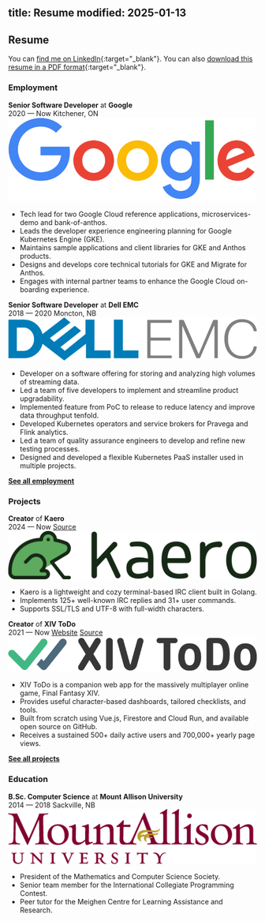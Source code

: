 title: Resume
modified: 2025-01-13
---

## <i class="fa-duotone fa-light fa-memo-circle-info me-1"></i>Resume

You can [find me on LinkedIn](https://www.linkedin.com/in/olivi-eh/){:target="_blank"}. You can also [download this resume in a PDF format](/static/assets/OlivierBourgeois-Resume.pdf){:target="_blank"}.

### Employment

<!-- IFTTT: Update /employment too -->

<div class="resume-cards-group">
  <div class="resume-card">
    <div class="resume-card-header">
      <div>
        <b>Senior Software Developer</b> at <b>Google</b><br>
        <span class="me-2 no-wrap"><i class="fa-duotone fa-light fa-calendar me-1 color-green"></i>2020 — Now</span>
        <span class="me-2 no-wrap"><i class="fa-duotone fa-light fa-location-dot me-1 color-red"></i>Kitchener, ON</span>
      </div>
      <img class="no-radius h-40 d-sm-none" src="/static/assets/logo-google.png" alt="Logo for Google">
    </div>
    <div class="resume-card-content">
      <ul>
        <li>Tech lead for two Google Cloud reference applications, microservices-demo and bank-of-anthos.</li>
        <li>Leads the developer experience engineering planning for Google Kubernetes Engine (GKE).</li>
        <li>Maintains sample applications and client libraries for GKE and Anthos products.</li>
        <li>Designs and develops core technical tutorials for GKE and Migrate for Anthos.</li>
        <li>Engages with internal partner teams to enhance the Google Cloud on-boarding experience.</li>
      </ul>
    </div>
  </div>

  <div class="resume-card">
    <div class="resume-card-header">
      <div>
        <b>Senior Software Developer</b> at <b>Dell EMC</b><br>
        <span class="me-2 no-wrap"><i class="fa-duotone fa-light fa-calendar me-1 color-green"></i>2018 — 2020</span>
        <span class="me-2 no-wrap"><i class="fa-duotone fa-light fa-location-dot me-1 color-red"></i>Moncton, NB</span>
      </div>
      <img class="no-radius h-30 d-sm-none" src="/static/assets/logo-dell-emc.png" alt="Logo for Dell EMC">
    </div>
    <div class="resume-card-content">
      <ul>
        <li>Developer on a software offering for storing and analyzing high volumes of streaming data.</li>
        <li>Led a team of five developers to implement and streamline product upgradability.</li>
        <li>Implemented feature from PoC to release to reduce latency and improve data throughput tenfold.</li>
        <li>Developed Kubernetes operators and service brokers for Pravega and Flink analytics.</li>
        <li>Led a team of quality assurance engineers to develop and refine new testing processes.</li>
        <li>Designed and developed a flexible Kubernetes PaaS installer used in multiple projects.</li>
      </ul>
    </div>
  </div>

  <div class="resume-card">
    <div class="resume-card-header">
      <b><i class="fa-solid fa-angle-right me-1"></i><a href="/employment/">See all employment</a></b>
    </div>
  </div>
</div>

### Projects

<!-- IFTTT: Update /projects too -->

<div class="resume-cards-group">
  <div class="resume-card">
    <div class="resume-card-header">
      <div>
        <b>Creator</b> of <b>Kaero</b><br>
        <span class="me-2 no-wrap"><i class="fa-duotone fa-light fa-calendar me-1 color-green"></i>2024 — Now</span>
        <span class="me-2 no-wrap"><i class="fa-brands fa-github me-1"></i><a href="https://github.com/bourgeoisor/kaero" target="_blank">Source</a></span>
      </div>
      <img class="no-radius h-30 d-sm-none" src="/static/assets/logo-kaero.png" alt="Logo for Kaero">
    </div>
    <div class="resume-card-content">
      <ul>
        <li>Kaero is a lightweight and cozy terminal-based IRC client built in Golang.</li>
        <li>Implements 125+ well-known IRC replies and 31+ user commands.</li>
        <li>Supports SSL/TLS and UTF-8 with full-width characters.</li>
      </ul>
    </div>
  </div>
  <div class="resume-card">
    <div class="resume-card-header">
      <div>
        <b>Creator</b> of <b>XIV ToDo</b><br>
        <span class="me-2 no-wrap"><i class="fa-duotone fa-light fa-calendar me-1 color-green"></i>2021 — Now</span>
        <span class="me-2 no-wrap"><i class="fa-duotone fa-light fa-globe-pointer me-1 color-aqua"></i><a href="https://xivtodo.com" target="_blank">Website</a></span>
        <span class="me-2 no-wrap"><i class="fa-brands fa-github me-1"></i><a href="https://github.com/bourgeoisor/xivtodo" target="_blank">Source</a></span>
      </div>
      <img class="no-radius h-30 d-sm-none" src="/static/assets/logo-xivtodo.png" alt="Logo for XIV ToDo">
    </div>
    <div class="resume-card-content">
      <ul>
        <li>XIV ToDo is a companion web app for the massively multiplayer online game, Final Fantasy XIV.</li>
        <li>Provides useful character-based dashboards, tailored checklists, and tools.</li>
        <li>Built from scratch using Vue.js, Firestore and Cloud Run, and available open source on GitHub.</li>
        <li>Receives a sustained 500+ daily active users and 700,000+ yearly page views.</li>
      </ul>
    </div>
  </div>

  <div class="resume-card">
    <div class="resume-card-header">
      <b><i class="fa-solid fa-angle-right me-1"></i><a href="/projects/">See all projects</a></b>
    </div>
  </div>
</div>

### Education

<div class="resume-cards-group">
  <div class="resume-card">
    <div class="resume-card-header">
      <div>
        <b>B.Sc. Computer Science</b> at <b>Mount Allison University</b><br>
        <span class="me-2 no-wrap"><i class="fa-duotone fa-light fa-calendar me-1 color-green"></i>2014 — 2018</span>
        <span class="me-2 no-wrap"><i class="fa-duotone fa-light fa-location-dot me-1 color-red"></i>Sackville, NB</span>
      </div>
      <img class="no-radius h-40 d-sm-none" src="/static/assets/logo-mount-allison.png" alt="Logo for Mount Allison University">
    </div>
    <div class="resume-card-content">
      <ul>
        <li>President of the Mathematics and Computer Science Society.</li>
        <li>Senior team member for the International Collegiate Programming Contest.</li>
        <li>Peer tutor for the Meighen Centre for Learning Assistance and Research.</li>
      </ul>
    </div>
  </div>
</div>
